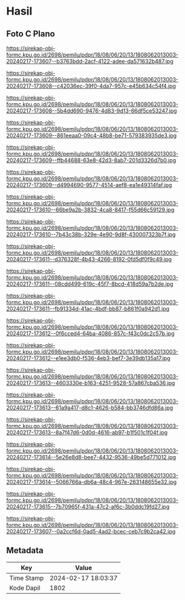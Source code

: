# Hasil

## Foto C Plano

https://sirekap-obj-formc.kpu.go.id/2698/pemilu/pdpr/18/08/06/20/13/1808062013003-20240217-173607--b3763bdd-2acf-4122-adee-da571632b487.jpg

https://sirekap-obj-formc.kpu.go.id/2698/pemilu/pdpr/18/08/06/20/13/1808062013003-20240217-173608--c42036ec-39f0-4da7-957c-e45b634c54f4.jpg

https://sirekap-obj-formc.kpu.go.id/2698/pemilu/pdpr/18/08/06/20/13/1808062013003-20240217-173608--5b4dd690-9476-4d83-9d13-66df5ce53247.jpg

https://sirekap-obj-formc.kpu.go.id/2698/pemilu/pdpr/18/08/06/20/13/1808062013003-20240217-173609--861eeaa0-09c4-48b8-be71-579383935de3.jpg

https://sirekap-obj-formc.kpu.go.id/2698/pemilu/pdpr/18/08/06/20/13/1808062013003-20240217-173609--ffb44688-63e8-42d3-8ab7-201d3326d7b0.jpg

https://sirekap-obj-formc.kpu.go.id/2698/pemilu/pdpr/18/08/06/20/13/1808062013003-20240217-173609--d4994690-9577-4514-aef8-ea1e49314faf.jpg

https://sirekap-obj-formc.kpu.go.id/2698/pemilu/pdpr/18/08/06/20/13/1808062013003-20240217-173610--66be9a2b-3832-4ca8-8417-f55d66c59129.jpg

https://sirekap-obj-formc.kpu.go.id/2698/pemilu/pdpr/18/08/06/20/13/1808062013003-20240217-173610--7b43c38b-329e-4e90-9d8f-430007323b7f.jpg

https://sirekap-obj-formc.kpu.go.id/2698/pemilu/pdpr/18/08/06/20/13/1808062013003-20240217-173611--d376328f-4b43-4266-8192-0fd5df0f9c49.jpg

https://sirekap-obj-formc.kpu.go.id/2698/pemilu/pdpr/18/08/06/20/13/1808062013003-20240217-173611--08cdd499-619c-45f7-8bcd-418d59a7b2de.jpg

https://sirekap-obj-formc.kpu.go.id/2698/pemilu/pdpr/18/08/06/20/13/1808062013003-20240217-173611--fb91334d-41ac-4bdf-bb87-b861f0a942d1.jpg

https://sirekap-obj-formc.kpu.go.id/2698/pemilu/pdpr/18/08/06/20/13/1808062013003-20240217-173612--0f6cced4-64ba-4086-857c-f43c0dc2c57b.jpg

https://sirekap-obj-formc.kpu.go.id/2698/pemilu/pdpr/18/08/06/20/13/1808062013003-20240217-173612--e1ee3db0-f536-4eb3-bef7-3e39db135a17.jpg

https://sirekap-obj-formc.kpu.go.id/2698/pemilu/pdpr/18/08/06/20/13/1808062013003-20240217-173613--4603330e-b163-4251-9528-57a867cba536.jpg

https://sirekap-obj-formc.kpu.go.id/2698/pemilu/pdpr/18/08/06/20/13/1808062013003-20240217-173613--61a9a417-d8c1-4626-b584-bb3746dfd86a.jpg

https://sirekap-obj-formc.kpu.go.id/2698/pemilu/pdpr/18/08/06/20/13/1808062013003-20240217-173613--8a7f47d6-0d0d-4616-ab97-b1f501c1f04f.jpg

https://sirekap-obj-formc.kpu.go.id/2698/pemilu/pdpr/18/08/06/20/13/1808062013003-20240217-173614--5e26e8d8-bee7-4432-9536-49be5d771012.jpg

https://sirekap-obj-formc.kpu.go.id/2698/pemilu/pdpr/18/08/06/20/13/1808062013003-20240217-173614--5066766a-db6a-48c4-967e-263148655e32.jpg

https://sirekap-obj-formc.kpu.go.id/2698/pemilu/pdpr/18/08/06/20/13/1808062013003-20240217-173615--7b70965f-431a-47c2-af6c-3b0ddc19fd27.jpg

https://sirekap-obj-formc.kpu.go.id/2698/pemilu/pdpr/18/08/06/20/13/1808062013003-20240217-173607--0a2ccf6d-0ad5-4ad2-bcec-ceb7c9b2ca42.jpg


## Metadata

| Key        | Value               |
| ---------- | ------------------- |
| Time Stamp | 2024-02-17 18:03:37 |
| Kode Dapil | 1802                |



